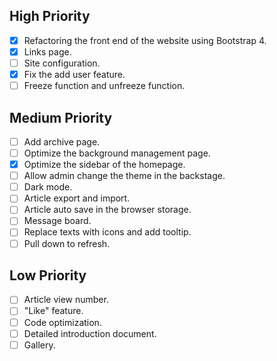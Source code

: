 ## High Priority
- [x] Refactoring the front end of the website using Bootstrap 4.
- [x] Links page.
- [ ] Site configuration.
- [x] Fix the add user feature.
- [ ] Freeze function and unfreeze function.

## Medium Priority
- [ ] Add archive page.
- [ ] Optimize the background management page.
- [x] Optimize the sidebar of the homepage.
- [ ] Allow admin change the theme in the backstage.
- [ ] Dark mode.
- [ ] Article export and import.
- [ ] Article auto save in the browser storage.
- [ ] Message board.
- [ ] Replace texts with icons and add tooltip.
- [ ] Pull down to refresh.

## Low Priority
- [ ] Article view number.
- [ ] "Like" feature. 
- [ ] Code optimization.
- [ ] Detailed introduction document.
- [ ] Gallery.
